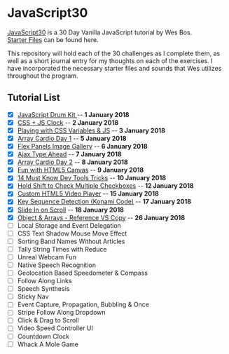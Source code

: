 # JavaScript30
[JavaScript30](https://javascript30.com/) is a 30 Day Vanilla JavaScript tutorial by Wes Bos.  
[Starter Files](https://github.com/wesbos/JavaScript30) can be found here.  

This repository will hold each of the 30 challenges as I complete them, as well as a short journal entry for my thoughts on each of the exercises. I have incorporated the necessary starter files and sounds that Wes utilizes throughout the program.

## Tutorial List
- [x] [JavaScript Drum Kit ](d01) -- **1 January 2018**
- [x] [CSS + JS Clock](d02) -- **2 January 2018**
- [x] [Playing with CSS Variables & JS](d03) -- **3 January 2018**
- [x] [Array Cardio Day 1](d04) -- **5 January 2018**
- [x] [Flex Panels Image Gallery](d05) -- **6 January 2018**
- [x] [Ajax Type Ahead](d06) -- **7 January 2018**
- [x] [Array Cardio Day 2](d07) -- **8 January 2018**
- [x] [Fun with HTML5 Canvas](d08) -- **9 January 2018**
- [x] [14 Must Know Dev Tools Tricks](d09) -- **10 January 2018**
- [x] [Hold Shift to Check Multiple Checkboxes](d10) -- **12 January 2018**
- [x] [Custom HTML5 Video Player](d11) -- **15 January 2018**
- [x] [Key Sequence Detection (Konami Code)](d12) -- **17 January 2018**
- [x] [Slide In on Scroll](d13) -- **18 January 2018**
- [x] [Object & Arrays - Reference VS Copy](d14) -- **26 January 2018**
- [ ] Local Storage and Event Delegation
- [ ] CSS Text Shadow Mouse Move Effect
- [ ] Sorting Band Names Without Articles
- [ ] Tally String Times with Reduce
- [ ] Unreal Webcam Fun
- [ ] Native Speech Recognition
- [ ] Geolocation Based Speedometer & Compass
- [ ] Follow Along Links
- [ ] Speech Synthesis
- [ ] Sticky Nav
- [ ] Event Capture, Propagation, Bubbling & Once
- [ ] Stripe Follow Along Dropdown
- [ ] Click & Drag to Scroll
- [ ] Video Speed Controller UI
- [ ] Countdown Clock
- [ ] Whack A Mole Game
